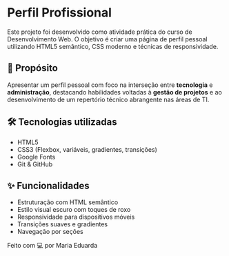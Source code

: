 # Perfil Profissional

Este projeto foi desenvolvido como atividade prática do curso de Desenvolvimento Web. O objetivo é criar uma página de perfil pessoal utilizando HTML5 semântico, CSS moderno e técnicas de responsividade.

## 🧩 Propósito

Apresentar um perfil pessoal com foco na interseção entre **tecnologia** e **administração**, destacando habilidades voltadas à **gestão de projetos** e ao desenvolvimento de um repertório técnico abrangente nas áreas de TI.

## 🛠️ Tecnologias utilizadas

- HTML5
- CSS3 (Flexbox, variáveis, gradientes, transições)
- Google Fonts
- Git & GitHub

## ✨ Funcionalidades

- Estruturação com HTML semântico
- Estilo visual escuro com toques de roxo
- Responsividade para dispositivos móveis
- Transições suaves e gradientes
- Navegação por seções

Feito com 💻 por Maria Eduarda
